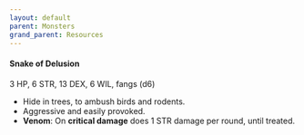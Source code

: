 ```yaml
---
layout: default
parent: Monsters
grand_parent: Resources
---
```


#### Snake of Delusion

3 HP, 6 STR, 13 DEX, 6 WIL, fangs (d6)

- Hide in trees, to ambush birds and rodents.
- Aggressive and easily provoked.
- **Venom**: On **critical damage** does 1 STR damage per round, until treated.
